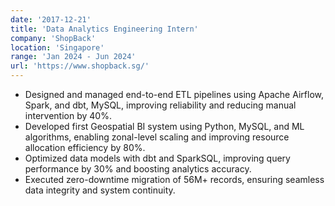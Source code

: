```yaml
---
date: '2017-12-21'
title: 'Data Analytics Engineering Intern'
company: 'ShopBack'
location: 'Singapore'
range: 'Jan 2024 - Jun 2024'
url: 'https://www.shopback.sg/'
---
```


- Designed and managed end-to-end ETL pipelines using Apache Airflow, Spark, and dbt, MySQL, improving reliability and reducing manual intervention by 40%.
- Developed first Geospatial BI system using Python, MySQL, and ML algorithms, enabling zonal-level scaling and improving resource allocation efficiency by 80%.
- Optimized data models with dbt and SparkSQL, improving query performance by 30% and boosting analytics accuracy.
- Executed zero-downtime migration of 56M+ records, ensuring seamless data integrity and system continuity.
